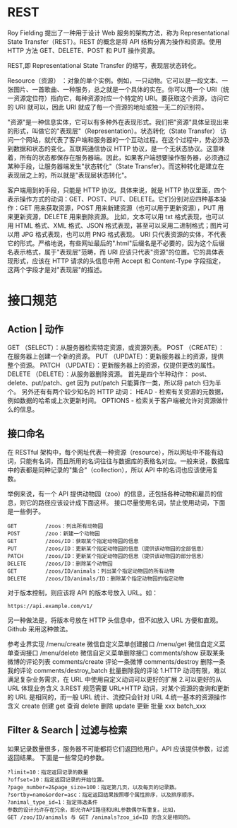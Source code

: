 # REST

Roy Fielding 提出了一种用于设计 Web 服务的架构方法，称为 Representational State Transfer（REST）。REST 的概念是将 API 结构分离为操作和资源。使用 HTTP 方法 GET、DELETE、POST 和 PUT 操作资源。

REST,即 Representational State Transfer 的缩写，表现层状态转化。

Resource（资源） ：对象的单个实例。例如，一只动物。它可以是一段文本、一张图片、一首歌曲、一种服务，总之就是一个具体的实在。你可以用一个 URI（统一资源定位符）指向它，每种资源对应一个特定的 URI。要获取这个资源，访问它的 URI 就可以，因此 URI 就成了每一个资源的地址或独一无二的识别符。

"资源"是一种信息实体，它可以有多种外在表现形式。我们把"资源"具体呈现出来的形式，叫做它的"表现层"（Representation）。状态转化（State Transfer）
访问一个网站，就代表了客户端和服务器的一个互动过程。在这个过程中，势必涉及到数据和状态的变化。互联网通信协议 HTTP 协议，是一个无状态协议。这意味着，所有的状态都保存在服务器端。因此，如果客户端想要操作服务器，必须通过某种手段，让服务器端发生"状态转化"（State Transfer）。而这种转化是建立在表现层之上的，所以就是"表现层状态转化"。

客户端用到的手段，只能是 HTTP 协议。具体来说，就是 HTTP 协议里面，四个表示操作方式的动词：GET、POST、PUT、DELETE。它们分别对应四种基本操作：GET 用来获取资源，POST 用来新建资源（也可以用于更新资源），PUT 用来更新资源，DELETE 用来删除资源。
比如，文本可以用 txt 格式表现，也可以用 HTML 格式、XML 格式、JSON 格式表现，甚至可以采用二进制格式；图片可以用 JPG 格式表现，也可以用 PNG 格式表现。
URI 只代表资源的实体，不代表它的形式。严格地说，有些网址最后的".html"后缀名是不必要的，因为这个后缀名表示格式，属于"表现层"范畴，而 URI 应该只代表"资源"的位置。它的具体表现形式，应该在 HTTP 请求的头信息中用 Accept 和 Content-Type 字段指定，这两个字段才是对"表现层"的描述。

# 接口规范

## Action | 动作

GET （SELECT）：从服务器检索特定资源，或资源列表。
POST （CREATE）：在服务器上创建一个新的资源。
PUT （UPDATE）：更新服务器上的资源，提供整个资源。
PATCH （UPDATE）：更新服务器上的资源，仅提供更改的属性。
DELETE （DELETE）：从服务器删除资源。
首先是四个半种动作：
post、delete、put/patch、get
因为 put/patch 只能算作一类，所以将 patch 归为半个。
另外还有有两个较少知名的 HTTP 动词：
HEAD - 检索有关资源的元数据，例如数据的哈希或上次更新时间。
OPTIONS - 检索关于客户端被允许对资源做什么的信息。

## 接口命名

在 RESTful 架构中，每个网址代表一种资源（resource），所以网址中不能有动词，只能有名词，而且所用的名词往往与数据库的表格名对应。一般来说，数据库中的表都是同种记录的"集合"（collection），所以 API 中的名词也应该使用复数。

举例来说，有一个 API 提供动物园（zoo）的信息，还包括各种动物和雇员的信息，则它的路径应该设计成下面这样。
接口尽量使用名词，禁止使用动词，下面是一些例子。

```
GET         /zoos：列出所有动物园
POST        /zoo：新建一个动物园
GET         /zoos/ID：获取某个指定动物园的信息
PUT         /zoos/ID：更新某个指定动物园的信息（提供该动物园的全部信息）
PATCH       /zoos/ID：更新某个指定动物园的信息（提供该动物园的部分信息）
DELETE      /zoos/ID：删除某个动物园
GET         /zoos/ID/animals：列出某个指定动物园的所有动物
DELETE      /zoos/ID/animals/ID：删除某个指定动物园的指定动物
```

对于版本控制，则应该将 API 的版本号放入 URL。如：

```
https://api.example.com/v1/
```

另一种做法是，将版本号放在 HTTP 头信息中，但不如放入 URL 方便和直观。Github 采用这种做法。

参考业界实现
/menu/create 微信自定义菜单创建接口
/menu/get 微信自定义菜单查询接口
/menu/delete 微信自定义菜单删除接口
comments/show 获取某条微博的评论列表
comments/create 评论一条微博
comments/destroy 删除一条我的评论
comments/destroy_batch 批量删除我的评论
1.HTTP 动词有限，难以满足复杂业务需求，在 URL 中使用自定义动词可以更好的扩展 2.可以更好的从 URL 体现业务含义
3.REST 规范需要 URL+HTTP 动词，对某个资源的查询和更新的 URL 是相同的，而一般 URL 统计、流控只会针对 URL 4.统一基本的资源操作含义
create 创建
get 查询
delete 删除
update 更新
批量 xxx batch_xxx

## Filter & Search | 过滤与检索

如果记录数量很多，服务器不可能都将它们返回给用户。API 应该提供参数，过滤返回结果。
下面是一些常见的参数。

```
?limit=10：指定返回记录的数量
?offset=10：指定返回记录的开始位置。
?page_number=2&page_size=100：指定第几页，以及每页的记录数。
?sortby=name&order=asc：指定返回结果按照哪个属性排序，以及排序顺序。
?animal_type_id=1：指定筛选条件
参数的设计允许存在冗余，即允许API路径和URL参数偶尔有重复。比如，
GET /zoo/ID/animals 与 GET /animals?zoo_id=ID 的含义是相同的。
```
